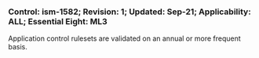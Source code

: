 ### Control: ism-1582; Revision: 1; Updated: Sep-21; Applicability: ALL; Essential Eight: ML3
<p>Application control rulesets are validated on an annual or more frequent basis.</p>
